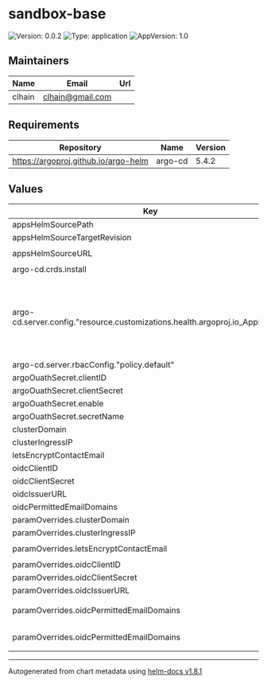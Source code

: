 # sandbox-base

![Version: 0.0.2](https://img.shields.io/badge/Version-0.0.2-informational?style=flat-square) ![Type: application](https://img.shields.io/badge/Type-application-informational?style=flat-square) ![AppVersion: 1.0](https://img.shields.io/badge/AppVersion-1.0-informational?style=flat-square)

## Maintainers

| Name | Email | Url |
| ---- | ------ | --- |
| clhain | <clhain@gmail.com> |  |

## Requirements

| Repository | Name | Version |
|------------|------|---------|
| https://argoproj.github.io/argo-helm | argo-cd | 5.4.2 |

## Values

| Key | Type | Default | Description |
|-----|------|---------|-------------|
| appsHelmSourcePath | string | `"charts/sandbox-apps"` |  |
| appsHelmSourceTargetRevision | string | `"HEAD"` |  |
| appsHelmSourceURL | string | `"https://github.com/clhain/sandbox-helm-charts.git"` |  |
| argo-cd.crds.install | bool | `false` |  |
| argo-cd.server.config."resource.customizations.health.argoproj.io_Application" | string | `"hs = {}\nhs.status = \"Progressing\"\nhs.message = \"\"\nif obj.status ~= nil then\n  if obj.status.health ~= nil then\n    hs.status = obj.status.health.status\n    if obj.status.health.message ~= nil then\n      hs.message = obj.status.health.message\n    end\n  end\nend\nreturn hs "` |  |
| argo-cd.server.rbacConfig."policy.default" | string | `"role:readonly"` |  |
| argoOuathSecret.clientID | string | `"{{ .Values.oidcClientID }}"` |  |
| argoOuathSecret.clientSecret | string | `"{{ .Values.oidcClientSecret }}"` |  |
| argoOuathSecret.enable | bool | `true` |  |
| argoOuathSecret.secretName | string | `"oauth-secret"` |  |
| clusterDomain | string | `nil` |  |
| clusterIngressIP | string | `nil` |  |
| letsEncryptContactEmail | string | `nil` |  |
| oidcClientID | string | `nil` |  |
| oidcClientSecret | string | `nil` |  |
| oidcIssuerURL | string | `nil` |  |
| oidcPermittedEmailDomains | string | `"*"` |  |
| paramOverrides.clusterDomain | string | `"{{ .Values.clusterDomain }}"` |  |
| paramOverrides.clusterIngressIP | string | `"{{ .Values.clusterIngressIP }}"` |  |
| paramOverrides.letsEncryptContactEmail | string | `"{{ .Values.letsEncryptContactEmail }}"` |  |
| paramOverrides.oidcClientID | string | `"{{ .Values.oidcClientID }}"` |  |
| paramOverrides.oidcClientSecret | string | `"{{ .Values.oidcClientSecret }}"` |  |
| paramOverrides.oidcIssuerURL | string | `"{{ .Values.oidcIssuerURL }}"` |  |
| paramOverrides.oidcPermittedEmailDomains | string | `"{{ .Values.oidcPermittedEmailDomains }}"` |  |
| paramOverrides.oidcPermittedEmailDomains | string | `"{{ .Values.oidcPermittedEmailDomains }}"` |  |

----------------------------------------------
Autogenerated from chart metadata using [helm-docs v1.8.1](https://github.com/norwoodj/helm-docs/releases/v1.8.1)
